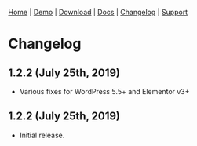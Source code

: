 [Home](/) | [Demo](/demo/) | [Download](/download) | [Docs](/docs) | [Changelog](/changelog) | [Support](/support)

# Changelog

## 1.2.2 (July 25th, 2019)

- Various fixes for WordPress 5.5+ and Elementor v3+

## 1.2.2 (July 25th, 2019)

- Initial release.
